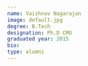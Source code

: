 ```yaml
---
name: Vaishnav Nagarajan
image: default.jpg
degree: B.Tech
designation: Ph.D CMU
graduated year: 2015
bio:
type: alumni
---
```

